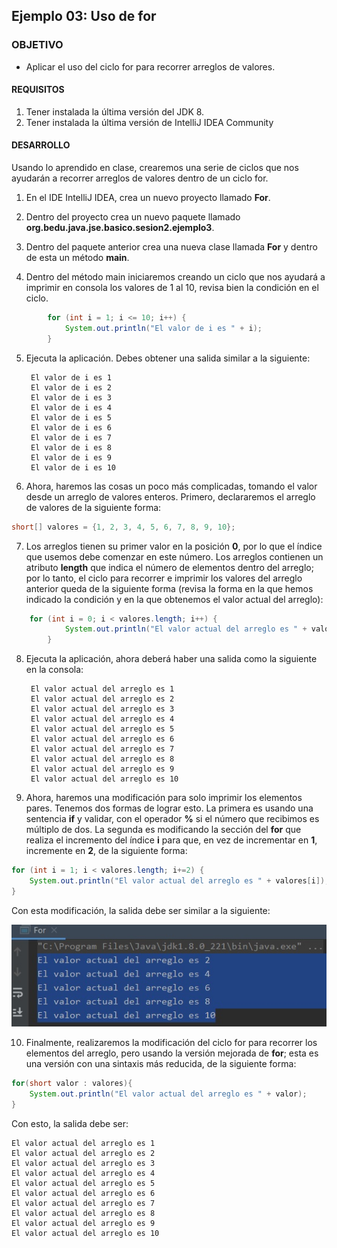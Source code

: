 
## Ejemplo 03: Uso de for

### OBJETIVO

- Aplicar el uso del ciclo for para recorrer arreglos de valores.

#### REQUISITOS

1. Tener instalada la última versión del JDK 8.
2. Tener instalada la última versión de IntelliJ IDEA Community

#### DESARROLLO

Usando lo aprendido en clase, crearemos una serie de ciclos que nos ayudarán a recorrer arreglos de valores dentro de un ciclo for.

1. En el IDE IntelliJ IDEA, crea un nuevo proyecto llamado **For**.

2. Dentro del proyecto crea un nuevo paquete llamado **org.bedu.java.jse.basico.sesion2.ejemplo3**.

3. Dentro del paquete anterior crea una nueva clase llamada **For** y dentro de esta un método **main**.

4. Dentro del método main iniciaremos creando un ciclo que nos ayudará a imprimir en consola los valores de 1 al 10, revisa bien la condición en el ciclo.

```java
        for (int i = 1; i <= 10; i++) {
            System.out.println("El valor de i es " + i);
        }
```

5. Ejecuta la aplicación. Debes obtener una salida similar a la siguiente:

		El valor de i es 1
		El valor de i es 2
		El valor de i es 3
		El valor de i es 4
		El valor de i es 5
		El valor de i es 6
		El valor de i es 7
		El valor de i es 8
		El valor de i es 9
		El valor de i es 10
		
6. Ahora, haremos las cosas un poco más complicadas, tomando el valor desde un arreglo de valores enteros. Primero, declararemos el arreglo de valores de la siguiente forma:

```java
short[] valores = {1, 2, 3, 4, 5, 6, 7, 8, 9, 10};
```

7. Los arreglos tienen su primer valor en la posición **0**, por lo que el índice que usemos debe comenzar en este número. Los arreglos contienen un atributo **length** que indica el número de elementos dentro del arreglo; por lo tanto, el ciclo para recorrer e imprimir los valores del arreglo anterior queda de la siguiente forma (revisa la forma en la que hemos indicado la condición y en la que obtenemos el valor actual del arreglo):

```java
	for (int i = 0; i < valores.length; i++) {
            System.out.println("El valor actual del arreglo es " + valores[i]);
        }
```

8. Ejecuta la aplicación, ahora deberá haber una salida como la siguiente en la consola:

		El valor actual del arreglo es 1
		El valor actual del arreglo es 2
		El valor actual del arreglo es 3
		El valor actual del arreglo es 4
		El valor actual del arreglo es 5
		El valor actual del arreglo es 6
		El valor actual del arreglo es 7
		El valor actual del arreglo es 8
		El valor actual del arreglo es 9
		El valor actual del arreglo es 10

9. Ahora, haremos una modificación para solo imprimir los elementos pares. Tenemos dos formas de lograr esto. La primera es usando una sentencia **if** y validar, con el operador **%** si el número que recibimos es múltiplo de dos. La segunda es modificando la sección del **for** que realiza el incremento del índice **i** para que, en vez de incrementar en **1**, incremente en **2**, de la siguiente forma:

```java
for (int i = 1; i < valores.length; i+=2) {
	System.out.println("El valor actual del arreglo es " + valores[i]);
}
```

Con esta modificación, la salida debe ser similar a la siguiente:

![imagen](img/img_01.jpg)

10. Finalmente, realizaremos la modificación del ciclo for para recorrer los elementos del arreglo, pero usando la versión mejorada de **for**; esta es una versión con una sintaxis más reducida, de la siguiente forma:

```java
for(short valor : valores){
	System.out.println("El valor actual del arreglo es " + valor);
}
```

Con esto, la salida debe ser:

	El valor actual del arreglo es 1
	El valor actual del arreglo es 2
	El valor actual del arreglo es 3
	El valor actual del arreglo es 4
	El valor actual del arreglo es 5
	El valor actual del arreglo es 6
	El valor actual del arreglo es 7
	El valor actual del arreglo es 8
	El valor actual del arreglo es 9
	El valor actual del arreglo es 10

